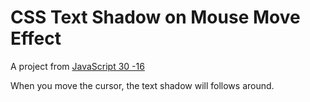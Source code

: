 # CSS Text Shadow on Mouse Move Effect

A project from [JavaScript 30 -16](https://youtu.be/zaz9gLI-Xac)

When you move the cursor, the text shadow will follows around.
